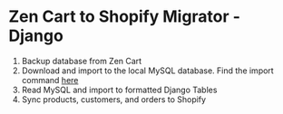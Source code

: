 # Zen Cart to Shopify Migrator - Django

1. Backup database from Zen Cart
2. Download and import to the local MySQL database. Find the import command [here](https://github.com/klikz-dev/zencart-shopify-migrator/blob/main/vendor/management/commands/import.py)
3. Read MySQL and import to formatted Django Tables
4. Sync products, customers, and orders to Shopify
